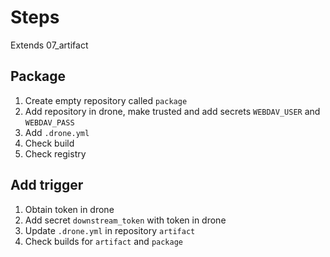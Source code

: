 # Steps

Extends 07_artifact

## Package

1. Create empty repository called `package`
1. Add repository in drone, make trusted and add secrets `WEBDAV_USER` and `WEBDAV_PASS`
1. Add `.drone.yml`
1. Check build
1. Check registry

## Add trigger

1. Obtain token in drone
1. Add secret `downstream_token` with token in drone
1. Update `.drone.yml` in repository `artifact`
1. Check builds for `artifact` and `package`
